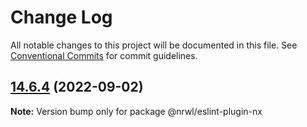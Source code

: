 # Change Log

All notable changes to this project will be documented in this file.
See [Conventional Commits](https://conventionalcommits.org) for commit guidelines.

## [14.6.4](https://github.com/nrwl/nx/compare/14.6.3...14.6.4) (2022-09-02)

**Note:** Version bump only for package @nrwl/eslint-plugin-nx

